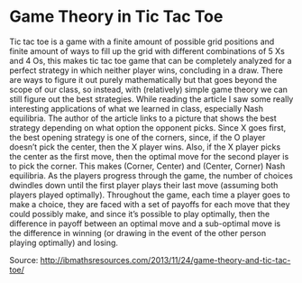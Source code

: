 # Game Theory in Tic Tac Toe

Tic tac toe is a game with a finite amount of possible grid positions and finite amount of ways to fill up the grid with different combinations of 5 Xs and 4 Os, this makes tic tac toe game that can be completely analyzed for a perfect strategy in which neither player wins, concluding in a draw. There are ways to figure it out purely mathematically but that goes beyond the scope of our class, so instead, with (relatively) simple game theory we can still figure out the best strategies. While reading the article I saw some really interesting applications of what we learned in class, especially Nash equilibria. The author of the article links to a picture that shows the best strategy depending on what option the opponent picks. Since X goes first, the best opening strategy is one of the corners, since, if the O player doesn’t pick the center, then the X player wins. Also, if the X player picks the center as the first move, then the optimal move for the second player is to pick the corner. This makes (Corner, Center) and (Center, Corner) Nash equilibria. As the players progress through the game, the number of choices dwindles down until the first player plays their last move (assuming both players played optimally). Throughout the game, each time a player goes to make a choice, they are faced with a set of payoffs for each move that they could possibly make, and since it’s possible to play optimally, then the difference in payoff between an optimal move and a sub-optimal move is the difference in winning (or drawing in the event of the other person playing optimally) and losing.

Source: http://ibmathsresources.com/2013/11/24/game-theory-and-tic-tac-toe/